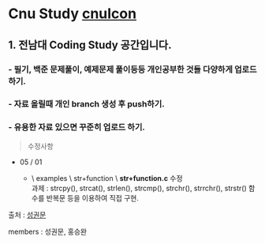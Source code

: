 
# Cnu Study [cnuIcon](./icon/cnuIcon.jpg)

## 1. 전남대 Coding Study 공간입니다.
### - 필기, 백준 문제풀이, 예제문제 풀이등등 개인공부한 것들 다양하게 업로드 하기.
### - 자료 올릴때 개인 branch 생성 후 push하기.
### - 유용한 자료 있으면 꾸준히 업로드 하기.

> 수정사항

 - 05 / 01

    - \ examples \ str+function \ **str+function.c** 수정   
      과제 : strcpy(), strcat(), strlen(), strcmp(), strchr(), strrchr(), strstr() 함수를 반복문 등을 이용하여 직접 구현.

 
출처 : [성권문](https://github.com/artsung410)

members : 성권문, 홍승완

